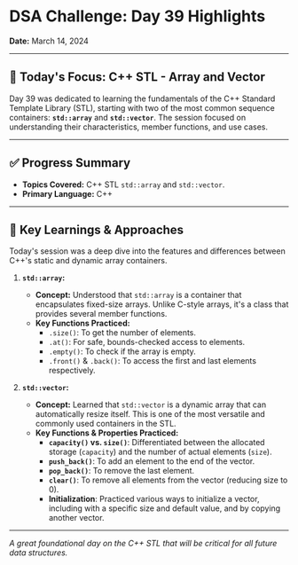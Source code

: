 # DSA Challenge: Day 39 Highlights

**Date:** March 14, 2024

---

## 🎯 Today's Focus: C++ STL - Array and Vector

Day 39 was dedicated to learning the fundamentals of the C++ Standard Template Library (STL), starting with two of the most common sequence containers: **`std::array`** and **`std::vector`**. The session focused on understanding their characteristics, member functions, and use cases.

---

## ✅ Progress Summary

-   **Topics Covered:** C++ STL `std::array` and `std::vector`.
-   **Primary Language:** C++

---

## 🧠 Key Learnings & Approaches

Today's session was a deep dive into the features and differences between C++'s static and dynamic array containers.

1.  **`std::array`:**

    -   **Concept:** Understood that `std::array` is a container that encapsulates fixed-size arrays. Unlike C-style arrays, it's a class that provides several member functions.
    -   **Key Functions Practiced:**
        -   `.size()`: To get the number of elements.
        -   `.at()`: For safe, bounds-checked access to elements.
        -   `.empty()`: To check if the array is empty.
        -   `.front()` & `.back()`: To access the first and last elements respectively.

2.  **`std::vector`:**
    -   **Concept:** Learned that `std::vector` is a dynamic array that can automatically resize itself. This is one of the most versatile and commonly used containers in the STL.
    -   **Key Functions & Properties Practiced:**
        -   **`capacity()` vs. `size()`**: Differentiated between the allocated storage (`capacity`) and the number of actual elements (`size`).
        -   **`push_back()`**: To add an element to the end of the vector.
        -   **`pop_back()`**: To remove the last element.
        -   **`clear()`**: To remove all elements from the vector (reducing size to 0).
        -   **Initialization**: Practiced various ways to initialize a vector, including with a specific size and default value, and by copying another vector.

---

_A great foundational day on the C++ STL that will be critical for all future data structures._
